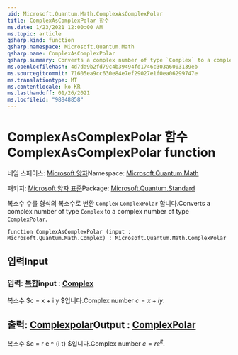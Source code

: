 ```yaml
---
uid: Microsoft.Quantum.Math.ComplexAsComplexPolar
title: ComplexAsComplexPolar 함수
ms.date: 1/23/2021 12:00:00 AM
ms.topic: article
qsharp.kind: function
qsharp.namespace: Microsoft.Quantum.Math
qsharp.name: ComplexAsComplexPolar
qsharp.summary: Converts a complex number of type `Complex` to a complex number of type `ComplexPolar`.
ms.openlocfilehash: 4d7da9b2fd79c4b39494fd1746c303a6003139eb
ms.sourcegitcommit: 71605ea9cc630e84e7ef29027e1f0ea06299747e
ms.translationtype: MT
ms.contentlocale: ko-KR
ms.lasthandoff: 01/26/2021
ms.locfileid: "98848858"
---
```

# <a name="complexascomplexpolar-function"></a><span data-ttu-id="1626c-102">ComplexAsComplexPolar 함수</span><span class="sxs-lookup"><span data-stu-id="1626c-102">ComplexAsComplexPolar function</span></span>

<span data-ttu-id="1626c-103">네임 스페이스: [Microsoft 양자](xref:Microsoft.Quantum.Math)</span><span class="sxs-lookup"><span data-stu-id="1626c-103">Namespace: [Microsoft.Quantum.Math](xref:Microsoft.Quantum.Math)</span></span>

<span data-ttu-id="1626c-104">패키지: [Microsoft 양자 표준](https://nuget.org/packages/Microsoft.Quantum.Standard)</span><span class="sxs-lookup"><span data-stu-id="1626c-104">Package: [Microsoft.Quantum.Standard](https://nuget.org/packages/Microsoft.Quantum.Standard)</span></span>


<span data-ttu-id="1626c-105">복소수 수를 형식의 복소수로 변환 `Complex` `ComplexPolar` 합니다.</span><span class="sxs-lookup"><span data-stu-id="1626c-105">Converts a complex number of type `Complex` to a complex number of type `ComplexPolar`.</span></span>

```qsharp
function ComplexAsComplexPolar (input : Microsoft.Quantum.Math.Complex) : Microsoft.Quantum.Math.ComplexPolar
```


## <a name="input"></a><span data-ttu-id="1626c-106">입력</span><span class="sxs-lookup"><span data-stu-id="1626c-106">Input</span></span>

### <a name="input--complex"></a><span data-ttu-id="1626c-107">입력: [복합](xref:Microsoft.Quantum.Math.Complex)</span><span class="sxs-lookup"><span data-stu-id="1626c-107">input : [Complex](xref:Microsoft.Quantum.Math.Complex)</span></span>

<span data-ttu-id="1626c-108">복소수 $c = x + i y $입니다.</span><span class="sxs-lookup"><span data-stu-id="1626c-108">Complex number $c = x + i y$.</span></span>



## <a name="output--complexpolar"></a><span data-ttu-id="1626c-109">출력: [Complexpolar](xref:Microsoft.Quantum.Math.ComplexPolar)</span><span class="sxs-lookup"><span data-stu-id="1626c-109">Output : [ComplexPolar](xref:Microsoft.Quantum.Math.ComplexPolar)</span></span>

<span data-ttu-id="1626c-110">복소수 $c = r e ^ {i t} $입니다.</span><span class="sxs-lookup"><span data-stu-id="1626c-110">Complex number $c = r e^{i t}$.</span></span>